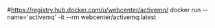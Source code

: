 
#https://registry.hub.docker.com/u/webcenter/activemq/
docker run --name='activemq' -it --rm webcenter/activemq:latest
